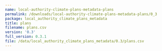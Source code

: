 ```yaml
---
name: local-authority-climate-plans-metadata-plans
permalink: /downloads/local-authority-climate-plans-metadata-plans/0_3
package: local_authority_climate_plans_metadata
title: plans
filename: plans.csv
version: '0.3'
full_version: 0.3.1
file: /data/local_authority_climate_plans_metadata/0.3/plans.csv
---
```

